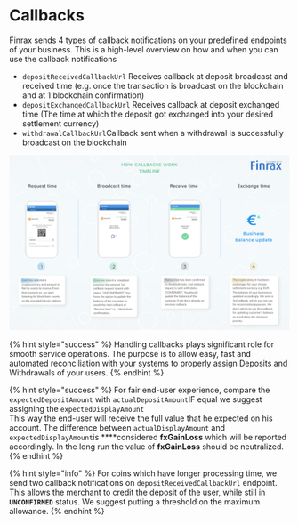 # Callbacks



Finrax sends 4 types of callback notifications on your predefined endpoints of your business. This is a high-level overview on how and when you can use the callback notifications

*  `depositReceivedCallbackUrl` Receives callback at deposit broadcast and received time \(e.g. once the transaction is broadcast on the blockchain and at 1 blockchain confirmation\)
*  `depositExchangedCallbackUrl` Receives callback at deposit exchanged time \(The time at which the deposit got exchanged into your desired settlement currency\)
* `withdrawalCallbackUrl`Callback sent when a withdrawal is successfully broadcast on the blockchain

![Callback requests timeline](../../.gitbook/assets/macbook-pro-1%20%281%29.png)

{% hint style="success" %}
Handling callbacks plays significant role for smooth service operations. The purpose is to allow easy, fast and automated reconciliation with your systems to properly assign Deposits and Withdrawals of your users.
{% endhint %}

{% hint style="success" %}
 For fair end-user experience, compare the `expectedDepositAmount` with `actualDepositAmount`IF equal we suggest assigning the `expectedDisplayAmount`  
This way the end-user will receive the full value that he expected on his account. The difference between `actualDisplayAmount` and `expectedDisplayAmount`is ****considered **fxGainLoss** which will be reported accordingly. In the long run the value of **fxGainLoss** should be neutralized.
{% endhint %}

{% hint style="info" %}
 For coins which have longer processing time, we send two callback notifications on `depositReceivedCallbackUrl` endpoint. This allows the merchant to credit the deposit of the user, while still in **`UNCONFIRMED`** status. We suggest putting a threshold on the maximum allowance.
{% endhint %}

